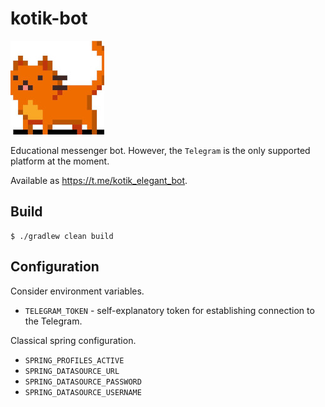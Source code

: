 # kotik-bot

![kotik logo](readmeresources/kotik-logo.jpg "Kotik's logo")

Educational messenger bot. However, the `Telegram` is the only supported platform at the moment.

Available as https://t.me/kotik_elegant_bot.

## Build

```shell script
$ ./gradlew clean build
```

## Configuration

Consider environment variables.
* `TELEGRAM_TOKEN` - self-explanatory token for establishing connection to the Telegram.

Classical spring configuration.
* `SPRING_PROFILES_ACTIVE`
* `SPRING_DATASOURCE_URL`
* `SPRING_DATASOURCE_PASSWORD`
* `SPRING_DATASOURCE_USERNAME`
